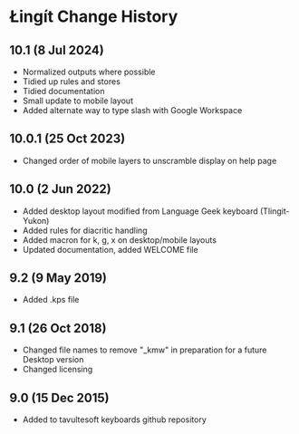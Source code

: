 Łingít Change History
============================
10.1 (8 Jul 2024)
----------------
* Normalized outputs where possible
* Tidied up rules and stores
* Tidied documentation
* Small update to mobile layout
* Added alternate way to type slash with Google Workspace

10.0.1 (25 Oct 2023)
----------------
* Changed order of mobile layers to unscramble display on help page

10.0 (2 Jun 2022)
----------------
* Added desktop layout modified from Language Geek keyboard (Tlingit-Yukon)
* Added rules for diacritic handling
* Added macron for k, g, x on desktop/mobile layouts
* Updated documentation, added WELCOME file

9.2 (9 May 2019)
----------------
* Added .kps file

9.1 (26 Oct 2018)
----------------
* Changed file names to remove "_kmw" in preparation for a future Desktop version
* Changed licensing

9.0 (15 Dec 2015)
----------------

* Added to tavultesoft keyboards github repository
